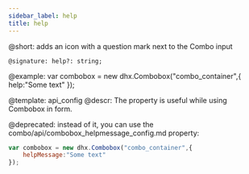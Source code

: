 ```yaml
---
sidebar_label: help
title: help
---          
```


@short: adds an icon with a question mark next to the Combo input

```tododeprecated
@signature: help?: string;
```

@example: 
var combobox = new dhx.Combobox("combo_container",{
	help:"Some text"
});

@template:	api_config
@descr: 
The property is useful while using Combobox in form.


@deprecated: instead of it, you can use the combo/api/combobox_helpmessage_config.md property:

~~~js
var combobox = new dhx.Combobox("combo_container",{
	helpMessage:"Some text"
});
~~~